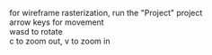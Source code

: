 for wireframe rasterization, run the "Project" project  
arrow keys for movement  
wasd to rotate  
c to zoom out, v to zoom in  